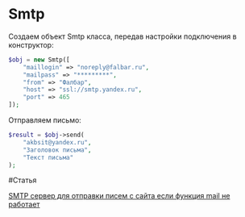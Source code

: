 # Smtp

Создаем объект Smtp класса, передав настройки подключения в конструктор:

```php
$obj = new Smtp([
    "maillogin" => "noreply@falbar.ru",
    "mailpass" => "*********",
    "from" => "Фалбар",
    "host" => "ssl://smtp.yandex.ru",
    "port" => 465
]);
```

Отправляем письмо:

```php
$result = $obj->send(
    "akbsit@yandex.ru",
    "Заголовок письма",
    "Текст письма"
);
```

#Статья

[SMTP сервер для отправки писем с сайта если функция mail не работает](http://falbar.ru/article/smtp-server-dlya-otpravki-pisem-s-sajta-esli-funktsiya-mail-ne-rabotaet)